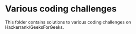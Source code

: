 # Various coding challenges

This folder contains solutions to various coding challenges on Hackerrank/GeeksForGeeks.
